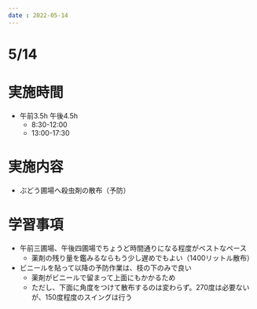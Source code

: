 ```yaml
---
date : 2022-05-14
---
```

# 5/14

# 実施時間

- 午前3.5h 午後4.5h
    - 8:30-12:00
    - 13:00-17:30

# 実施内容

- ぶどう圃場へ殺虫剤の散布（予防）

# 学習事項

- 午前三圃場、午後四圃場でちょうど時間通りになる程度がベストなペース
    - 薬剤の残り量を鑑みるならもう少し遅めでもよい（1400リットル散布）
- ビニールを貼って以降の予防作業は、枝の下のみで良い
    - 薬剤がビニールで留まって上面にもかかるため
    - ただし、下面に角度をつけて散布するのは変わらず。270度は必要ないが、150度程度のスイングは行う